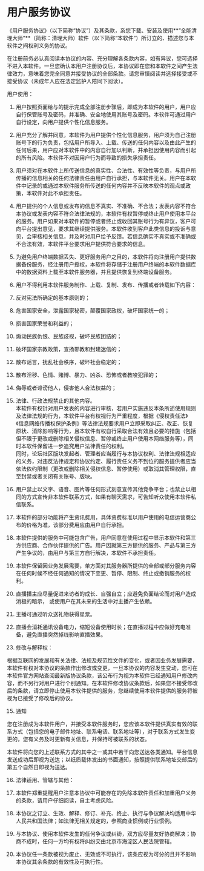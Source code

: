 # 用户服务协议
《用户服务协议》（以下简称“协议”）及其条款，系您下载、安装及使用**“全能清理大师”**（简称：清理大师）软件（以下简称“本软件”）所订立的、描述您与本软件之间权利义务的协议。

在注册前务必认真阅读本协议的内容、充分理解各条款内容，如有异议，您可选择不进入本软件。一旦您确认本用户注册协议后，本协议即在您和本软件之间产生法律效力，意味着您完全同意并接受协议的全部条款。请您审慎阅读并选择接受或不接受协议（未成年人应在法定监护人陪同下阅读）。

用户使用：

1.  用户按照页面给与的提示完成全部注册步骤后，即成为本软件的用户，用户应自行保管账号及密码，并准确、安全地使用其账号及密码。本软件可通过用户自行设定，向用户提供个性化信息服务。
    
2.  用户充分了解并同意，本软件为用户提供个性化信息服务，用户须为自己注册账号下的行为负责，包括用户所导入、上载、传送的任何内容以及由此产生的任何后果，用户应对本软件中的内容自行加以判断，并承担因使用内容而引起的所有风险。本软件不对因用户行为而导致的损失承担责任。
    
3.  用户须对在本软件上所传送信息的真实性、合法性、有效性等负责，与用户所传播的信息相关的任何法律责任由用户自行承担，与本软件无关。用户在本软件中记录的或通过本软件服务所传送的任何内容并不反映本软件的观点或政策，本软件对此不承担责任。
    
4.  用户提供的个人信息或发布的信息不真实、不准确、不合法；发表内容不符合本协议或发表内容不符合法律法规的，本软件有权暂停或终止用户使用本平台的服务。用户如果对本软件的暂停或者终止或收回其账号行为有异议，客户可向平台提出意见，要求其继续提供服务。本软件收到客户此类信息的投诉与意见，会审核相关信息，并及时对用户给予反馈。若信息确实不真实或不准确或不合法有效，本软件平台要求用户提供符合要求的信息。
    
5.  为避免用户终端数据丢失、更好服务用户之目的，本软件将向注册用户提供数据备份服务，经注册用户授权，本软件将存储于注册用户终端的本软件数据库中的数据资料上载至本软件服务器，并且提供恢复到终端设备服务。
    
6.  用户不得利用本软件服务制作、上载、复制、发布、传播或者转载如下内容：

  1.  反对宪法所确定的基本原则的；
    
  2.  危害国家安全，泄露国家秘密，颠覆国家政权，破坏国家统一的；
    
  3.  损害国家荣誉和利益的；
    
  4.  煽动民族仇恨、民族歧视，破坏民族团结的；
    
  5.  破坏国家宗教政策，宣扬邪教和封建迷信的；
    
  6.  散布谣言，扰乱社会秩序，破坏社会稳定的；
    
  7.  散布淫秽、色情、赌博、暴力、凶杀、恐怖或者教唆犯罪的；
    
  8.  侮辱或者诽谤他人，侵害他人合法权益的；
    
  9.  法律、行政法规禁止的其他内容。  
    本软件有权针对用户发表的内容进行审核，若用户实施违反本条所述使用规则及法律法规的行为，本软件平台有权视行为严重程度，根据《侵权责任法》《信息网络传播权保护条例》等法律法规要求用户立即采取纠正、改正、恢复原状、消除影响等行为，且本软件有权自行采取合法有效且必要的措施（包括但不限于更改或删除相关侵权信息、暂停或终止用户使用本网络服务等），同时本软件保留进一步追究用户法律责任的权利。  
    同时，论坛社区版块发起者、管理者应当履行与本协议权利、法律法规相适应的义务，对违反法律规定和协议约定、履行责任义务不到位的服务提供者应当依法依约限制（更改或删除相关侵权信息、暂停使用）或取消其管理权限，直至封禁或者关闭有关账号、版块。
    

7.  用户禁止以文字、语音、图片等任何形式刻意宣传其他竞争平台；也禁止以相同的方式宣传非本软件联系方式，如果有聊天需求，可告知听众使用本软件私信联系。
    
8.  本软件的部分功能将产生资讯费用，具体资费标准以用户使用的电信运营商公布的价格为准，该部分费用应由用户自行承担。
    
9.  本软件提供的服务中可能包含广告，用户同意在使用过程中显示本软件和第三方供应商、合作伙伴提供的广告。用户因就第三方提供的服务、产品与第三方产生争议的，由用户与第三方自行解决，本软件不承担责任。
    
10.  本软件保留因业务发展需要，单方面对其服务器所提供的全部或部分服务内容在任何时候不经任何通知的情况下变更、暂停、限制、终止或撤销服务的权利。
    
11.  直播播主应尽量促进来访者的成长、自强自立；应避免负面结论而对用户造成消极的暗示， 或使用户在其未来的生活中对主播产生依赖。
    
12.  主播可通过听众送礼物获得星票。
    
13.  直播会消耗通讯设备电力，缩短设备使用时长；在直播过程中应做好充电准备，避免直播突然掉线影响直播效果。

14.  修改与解释权：

根据互联网的发展和有关法律、法规及规范性文件的变化，或者因业务发展需要，本软件有权对本协议的条款作出修改或变更，一旦本协议的内容发生变动，您可在本软件官方网站查阅最新版协议条款，该公布行为视为本软件已经通知用户修改内容，而不另行对用户进行个别通知。在本软件修改协议条款后，如果您不接受修改后的条款，请立即停止使用本软件提供的服务，您继续使用本软件提供的服务将被视为已接受了修改后的协议。

15.  通知

您在注册成为本软件用户，并接受本软件服务时，您应该本软件提供真实有效的联系方式（包括您的电子邮件地址、联系电话、联系地址等），对于联系方式发生变更的，您有义务及时更新有关信息，并保持可被联系的状态。

本软件将向您的上述联系方式的其中之一或其中若干向您送达各类通知。平台信息发送成功后即视为送达；以纸质载体发出的书面通知，按照提供联系地址交邮后的第五个自然日即视为送达。

16.  法律适用、管辖与其他：

  1.  本软件郑重提醒用户注意本协议中可能存在的免除本软件责任和加重用户义务的条款，请用户仔细阅读，自主考虑风险。
    
  2.  本协议之订立、生效、解释、修订、补充、终止、执行与争议解决均适用中华人民共和国法律；如法律无相关规定的，参照商业惯例或行业惯例。
    
  3.  与本协议、使用本软件发生的任何争议或纠纷，双方应尽量友好协商解决；协商不成时，任何一方均有权将纠纷交由北京市海淀区人民法院管辖。
    
  4.  本协议任一条款被视为废止、无效或不可执行，该条应视为可分的且并不影响本协议其余条款的有效性及可执行性。
 
